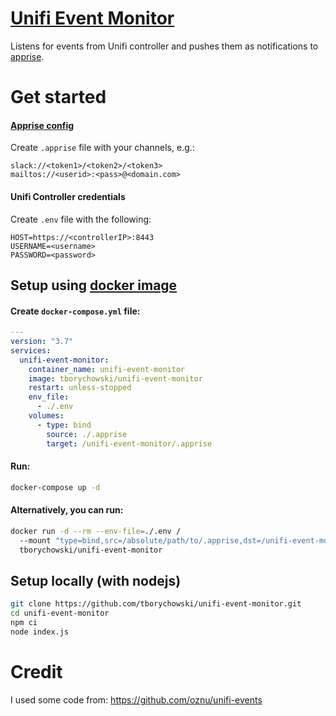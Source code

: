 # [Unifi Event Monitor](https://github.com/tborychowski/unifi-event-monitor)
Listens for events from Unifi controller and pushes them as notifications to [apprise](https://github.com/caronc/apprise).


# Get started

#### [Apprise config](https://github.com/caronc/apprise#popular-notification-services)

Create `.apprise` file with your channels, e.g.:

```
slack://<token1>/<token2>/<token3>
mailtos://<userid>:<pass>@<domain.com>
```



#### Unifi Controller credentials

Create `.env` file with the following:

```
HOST=https://<controllerIP>:8443
USERNAME=<username>
PASSWORD=<password>
```

## Setup using [docker image](https://hub.docker.com/r/tborychowski/unifi-event-monitor)
#### Create `docker-compose.yml` file:

```yaml
---
version: "3.7"
services:
  unifi-event-monitor:
    container_name: unifi-event-monitor
    image: tborychowski/unifi-event-monitor
    restart: unless-stopped
    env_file:
      - ./.env
    volumes:
      - type: bind
        source: ./.apprise
        target: /unifi-event-monitor/.apprise
```


#### Run:

```sh
docker-compose up -d
```

#### Alternatively, you can run:

```sh
docker run -d --rm --env-file=./.env /
  --mount "type=bind,src=/absolute/path/to/.apprise,dst=/unifi-event-monitor/.apprise" \
  tborychowski/unifi-event-monitor
```

## Setup locally (with nodejs)

```sh
git clone https://github.com/tborychowski/unifi-event-monitor.git
cd unifi-event-monitor
npm ci
node index.js
```


# Credit
I used some code from: https://github.com/oznu/unifi-events
